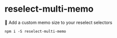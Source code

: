 # reselect-multi-memo
:notebook_with_decorative_cover: Add a custom memo size to your reselect selectors


```
npm i -S reselect-multi-memo
```
